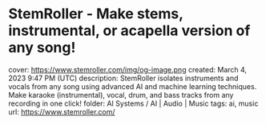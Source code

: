 # StemRoller - Make stems, instrumental, or acapella version of any song!

cover: https://www.stemroller.com/img/og-image.png
created: March 4, 2023 9:47 PM (UTC)
description: StemRoller isolates instruments and vocals from any song using advanced AI and machine learning techniques. Make karaoke (instrumental), vocal, drum, and bass tracks from any recording in one click!
folder: AI Systems / AI | Audio | Music
tags: ai, music
url: https://www.stemroller.com/